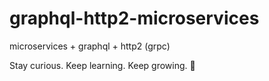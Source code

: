 # graphql-http2-microservices

microservices + graphql + http2 (grpc)

<!-- INSPIRATIONAL_QUOTE_START -->
Stay curious. Keep learning. Keep growing.
🦖
<!-- INSPIRATIONAL_QUOTE_END -->
